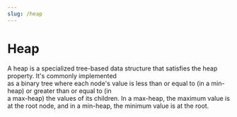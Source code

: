 ```yaml
---
slug: /heap
---
```


# Heap

A heap is a specialized tree-based data structure that satisfies the heap property. It's commonly implemented \
as a binary tree where each node's value is less than or equal to (in a min-heap) or greater than or equal to (in \
a max-heap) the values of its children. In a max-heap, the maximum value is at the root node, and in a min-heap, the minimum value is at the root.
